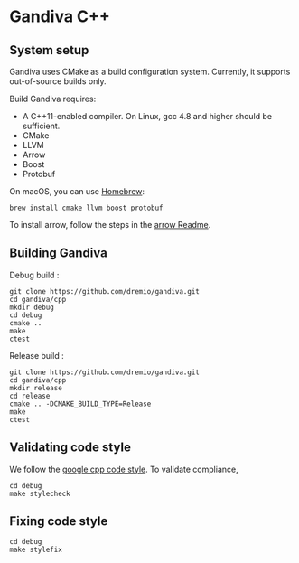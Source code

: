 # Gandiva C++

## System setup

Gandiva uses CMake as a build configuration system. Currently, it supports
out-of-source builds only.

Build Gandiva requires:

* A C++11-enabled compiler. On Linux, gcc 4.8 and higher should be sufficient.
* CMake
* LLVM
* Arrow
* Boost
* Protobuf

On macOS, you can use [Homebrew][1]:

```shell
brew install cmake llvm boost protobuf
```

To install arrow, follow the steps in the [arrow Readme][2].
## Building Gandiva

Debug build :

```shell
git clone https://github.com/dremio/gandiva.git
cd gandiva/cpp
mkdir debug
cd debug
cmake ..
make
ctest
```

Release build :

```shell
git clone https://github.com/dremio/gandiva.git
cd gandiva/cpp
mkdir release
cd release
cmake .. -DCMAKE_BUILD_TYPE=Release
make
ctest
```

## Validating code style

We follow the [google cpp code style][3]. To validate compliance,

```shell
cd debug
make stylecheck
```

## Fixing code style

```shell
cd debug
make stylefix
```

[1]: https://brew.sh/
[2]: https://github.com/apache/arrow/tree/master/cpp
[3]: https://google.github.io/styleguide/cppguide.html
